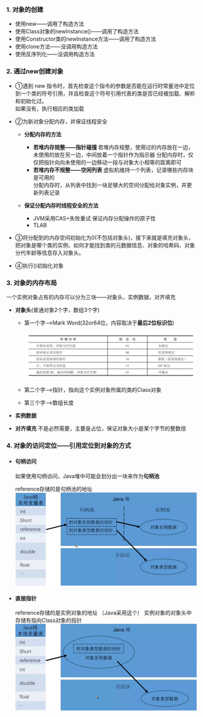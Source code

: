 ### **1. 对象的创建**

* 使用new——调用了构造方法
* 使用Class对象的newInstance()——调用了构造方法
* 使用Constructor类的newInstance方法——调用了构造方法
* 使用clone方法——没调用构造方法
* 使用反序列化——没调用构造方法

### **2. 通过new创建对象**

* ①遇到 new 指令时，首先检查这个指令的参数是否能在运行时常量池中定位到一个类的符号引用，并且检查这个符号引用代表的类是否已经被加载、解析和初始化过。   
  如果没有，执行相应的类加载

* ②为新对象分配内存，并保证线程安全
  
  * **分配内存的方法**    
    
    * **若堆内存规整——指针碰撞**
      若堆内存规整，使用过的内存放在一边，未使用的放在另一边，中间放着一个指针作为指示器
      分配内存时，仅仅把指针向向未使用的一边移动一段与对象大小相等的距离即可  
    * **若堆内存不规整——空闲列表** 
      虚拟机维持一个列表，记录哪些内存块是可用的  
      分配内存时，从列表中找到一块足够大的空间分配给对象实例，并更新列表记录  
  
  * **保证分配内存时线程安全的方法**  
    
    * JVM采用CAS+失败重试 保证内存分配操作的原子性
    * TLAB

* ③将分配到的内存空间初始化为0(不包括对象头)，接下来就是填充对象头，把对象是哪个类的实例、如何才能找到类的元数据信息、对象的哈希码、对象分代年龄等信息存入对象头。

* ④执行<init>()初始化对象  

### **3. 对象的内存布局**

一个实例对象占有的内存可以分为三块——对象头，实例数据，对齐填充  

* **对象头**(普通对象2个字，数组3个字)  
  
  * 第一个字——>Mark Word(32or64位，内容取决于**最后2位标识位**)
    
    ![22](p/22.png)
  
  * 第二个字——>指针，指向这个实例对象所属的类的Class对象
  
  * 第三个字——>数组长度  

* **实例数据**  

* **对齐填充** 
  不是必然需要，主要是占位，保证对象大小是某个字节的整数倍   

### **4. 对象的访问定位——引用定位到对象的方式**

* #### **句柄访问**
  
  如果使用句柄访问，Java堆中可能会划分出一块来作为**句柄池**
  
  reference存储的是句柄池的地址 
  ![alt 属性文本](p/img_1.png)

* #### 直接指针
  
  reference存储的是实例对象的地址 （Java采用这个）
  实例对象的对象头中存储有指向Class对象的指针 
  ![alt 属性文本](p/img_2.png) 